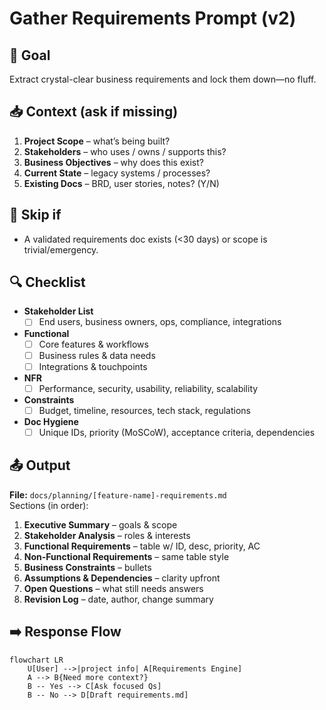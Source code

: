 # Gather Requirements Prompt (v2)

## 🎯 Goal
Extract crystal-clear business requirements and lock them down—no fluff.

## 📥 Context (ask if missing)
1. **Project Scope** – what’s being built?
2. **Stakeholders** – who uses / owns / supports this?
3. **Business Objectives** – why does this exist?
4. **Current State** – legacy systems / processes?
5. **Existing Docs** – BRD, user stories, notes? (Y/N)

## 🚦 Skip if
- A validated requirements doc exists (<30 days) or scope is trivial/emergency.

## 🔍 Checklist
- **Stakeholder List**  
  - [ ] End users, business owners, ops, compliance, integrations  

- **Functional**  
  - [ ] Core features & workflows  
  - [ ] Business rules & data needs  
  - [ ] Integrations & touchpoints  

- **NFR**  
  - [ ] Performance, security, usability, reliability, scalability  

- **Constraints**  
  - [ ] Budget, timeline, resources, tech stack, regulations  

- **Doc Hygiene**  
  - [ ] Unique IDs, priority (MoSCoW), acceptance criteria, dependencies  

## 📤 Output
**File:** `docs/planning/[feature-name]-requirements.md`  
Sections (in order):
1. **Executive Summary** – goals & scope  
2. **Stakeholder Analysis** – roles & interests  
3. **Functional Requirements** – table w/ ID, desc, priority, AC  
4. **Non-Functional Requirements** – same table style  
5. **Business Constraints** – bullets  
6. **Assumptions & Dependencies** – clarity upfront  
7. **Open Questions** – what still needs answers  
8. **Revision Log** – date, author, change summary  

## ➡️ Response Flow
```mermaid
flowchart LR
    U[User] -->|project info| A[Requirements Engine]
    A --> B{Need more context?}
    B -- Yes --> C[Ask focused Qs]
    B -- No --> D[Draft requirements.md]
